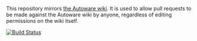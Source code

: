 This repository mirrors [the Autoware wiki](https://github.com/autowarefoundation/autoware/wiki).
It is used to allow pull requests to be made against the Autoware wiki by anyone, regardless of editing permissions on the wiki itself.

[![Build Status](https://travis-ci.org/autowarefoundation/autoware-wiki.svg?branch=master)](https://travis-ci.org/autowarefoundation/autoware-wiki)
